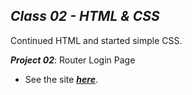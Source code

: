 ## ***Class 02 - HTML & CSS***

Continued HTML and started simple CSS. 

***Project 02***: Router Login Page

- See the site [***here***](https://dreisss.github.io/Iespes/Programming/class02/router-login/).
